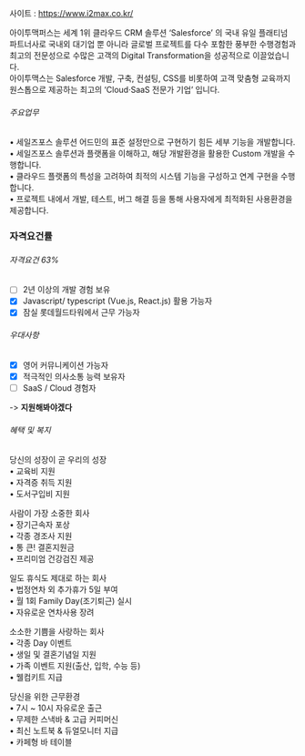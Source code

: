 사이트 : https://www.i2max.co.kr/

아이투맥퍼스는 세계 1위 클라우드 CRM 솔루션 ‘Salesforce’ 의 국내 유일 플래티넘 파트너사로 국내외 대기업 뿐 아니라 글로벌 프로젝트를 다수 포함한 풍부한 수행경험과 최고의 전문성으로 수많은 고객의 Digital Transformation을 성공적으로 이끌었습니다.  
아이투맥스는 Salesforce 개발, 구축, 컨설팅, CSS를 비롯하여 고객 맞춤형 교육까지 원스톱으로 제공하는 최고의 ‘Cloud·SaaS 전문가 기업’ 입니다.  

###### 주요업무

• 세일즈포스 솔루션 어드민의 표준 설정만으로 구현하기 힘든 세부 기능을 개발합니다.  
• 세일즈포스 솔루션과 플랫폼을 이해하고, 해당 개발환경을 활용한 Custom 개발을 수행합니다.  
• 클라우드 플랫폼의 특성을 고려하여 최적의 시스템 기능을 구성하고 연계 구현을 수행합니다.  
• 프로젝트 내에서 개발, 테스트, 버그 해결 등을 통해 사용자에게 최적화된 사용환경을 제공합니다.

### 자격요건률 
###### 자격요건 63%

- [ ] 2년 이상의 개발 경험 보유  
- [x] Javascript/ typescript (Vue.js, React.js) 활용 가능자  
- [x] 잠실 롯데월드타워에서 근무 가능자

###### 우대사항

- [x] 영어 커뮤니케이션 가능자
- [x] 적극적인 의사소통 능력 보유자
- [ ] SaaS / Cloud 경험자

-> **지원해봐야겠다**

###### 혜택 및 복지

당신의 성장이 곧 우리의 성장  
• 교육비 지원  
• 자격증 취득 지원  
• 도서구입비 지원  
  
사람이 가장 소중한 회사  
• 장기근속자 포상  
• 각종 경조사 지원  
• 통 큰! 결혼지원금  
• 프리미엄 건강검진 제공  
  
일도 휴식도 제대로 하는 회사  
• 법정연차 외 추가휴가 5일 부여  
• 월 1회 Family Day(조기퇴근) 실시  
• 자유로운 연차사용 장려  
  
소소한 기쁨을 사랑하는 회사  
• 각종 Day 이벤트  
• 생일 및 결혼기념일 지원  
• 가족 이벤트 지원(출산, 입학, 수능 등)  
• 웰컴키트 지급  
  
당신을 위한 근무환경  
• 7시 ~ 10시 자유로운 출근  
• 무제한 스낵바 & 고급 커피머신  
• 최신 노트북 & 듀얼모니터 지급  
• 카페형 바 테이블
